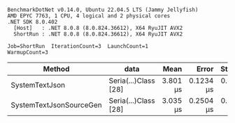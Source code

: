 ```

BenchmarkDotNet v0.14.0, Ubuntu 22.04.5 LTS (Jammy Jellyfish)
AMD EPYC 7763, 1 CPU, 4 logical and 2 physical cores
.NET SDK 8.0.402
  [Host]   : .NET 8.0.8 (8.0.824.36612), X64 RyuJIT AVX2
  ShortRun : .NET 8.0.8 (8.0.824.36612), X64 RyuJIT AVX2

Job=ShortRun  IterationCount=3  LaunchCount=1  
WarmupCount=3  

```
| Method                  | data                 | Mean     | Error     | StdDev    | Min      | Max      | Gen0   | Allocated |
|------------------------ |--------------------- |---------:|----------:|----------:|---------:|---------:|-------:|----------:|
| SystemTextJson          | Seria(...)Class [28] | 3.801 μs | 0.1234 μs | 0.0068 μs | 3.796 μs | 3.809 μs | 0.0229 |   2.07 KB |
| SystemTextJsonSourceGen | Seria(...)Class [28] | 3.035 μs | 0.2504 μs | 0.0137 μs | 3.027 μs | 3.051 μs | 0.0267 |    2.2 KB |
